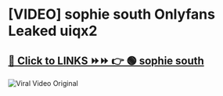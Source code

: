 
 # [VIDEO] sophie south Onlyfans Leaked uiqx2

## <h2><a href="https://clipsfans.com/sophie_south&ref=git">🔗 Click to LINKS ⏩⏩ 👉 🟢 sophie south </a></h2>

<a href="https://clipsfans.com/sophie_south&ref=git" rel="nofollow" data-target="animated-image.originalLink"><img src="https://i.ibb.co.com/xMMVF88/686577567.gif" alt="Viral Video Original" style="max-width: 100%; display: inline-block;" data-target="animated-image.originalImage"></a>

